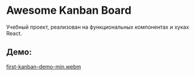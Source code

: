 # Awesome Kanban Board #

Учебный проект, реализован на функциональных компонентах и хуках React.

## Демо: ##
[first-kanban-demo-min.webm](https://user-images.githubusercontent.com/75165848/224509599-c5efa84a-3ef7-4754-ad90-687caa6cc9ac.webm)
